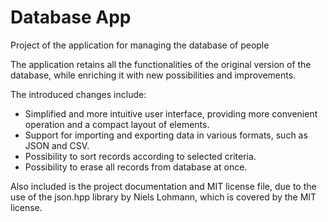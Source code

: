 # Database App

Project of the application for managing the database of people

The application retains all the functionalities of the original version of the database, while enriching it with new possibilities and improvements.

The introduced changes include:

- Simplified and more intuitive user interface, providing more convenient operation and a compact layout of elements.
- Support for importing and exporting data in various formats, such as JSON and CSV.
- Possibility to sort records according to selected criteria.
- Possibility to erase all records from database at once.

Also included is the project documentation and MIT license file, due to the use of the json.hpp library by Niels Lohmann, which is covered by the MIT license.

